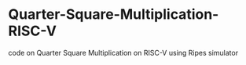 # Quarter-Square-Multiplication-RISC-V
code on Quarter Square Multiplication on RISC-V using Ripes simulator
